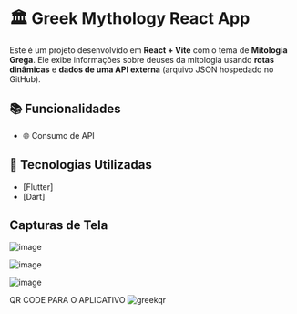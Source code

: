 # 🏛️ Greek Mythology React App

Este é um projeto desenvolvido em **React + Vite** com o tema de **Mitologia Grega**. Ele exibe informações sobre deuses da mitologia usando **rotas dinâmicas** e **dados de uma API externa** (arquivo JSON hospedado no GitHub).

## 📚 Funcionalidades

- 🌐 Consumo de API


## 🚀 Tecnologias Utilizadas

- [Flutter]
- [Dart]


## Capturas de Tela
![image](https://github.com/user-attachments/assets/2293c704-1603-413d-8906-99270add6b07)

![image](https://github.com/user-attachments/assets/cd154098-0eb9-4a7e-9805-1ace94888ba3)

![image](https://github.com/user-attachments/assets/1c06c896-b879-40cb-9236-fa7bf765c990)

QR CODE PARA O APLICATIVO
![greekqr](https://github.com/user-attachments/assets/5592e89d-b67b-45cc-b38a-170b5827d658)



